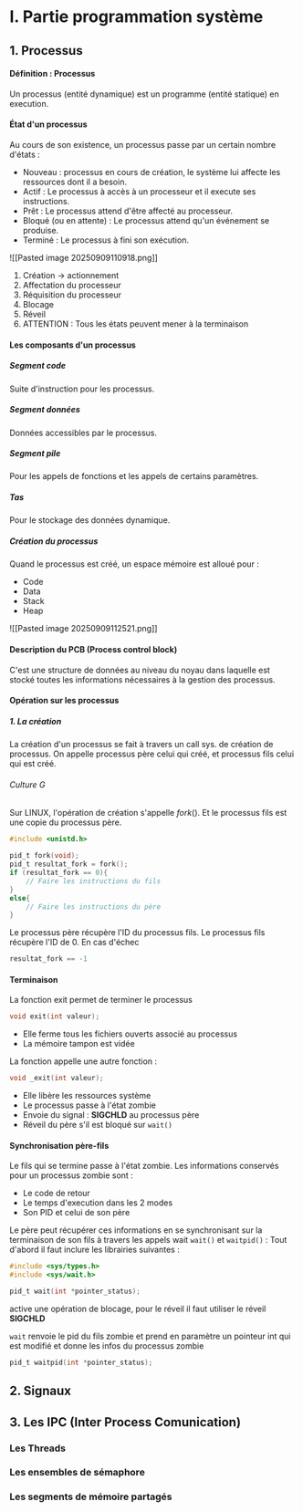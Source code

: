 # I. Partie programmation système
## 1. Processus
#### Définition : Processus
Un processus (entité dynamique) est un programme (entité statique) en execution. 

#### État d'un processus
Au cours de son existence, un processus passe par un certain nombre d'états : 
- Nouveau : processus en cours de création, le système lui affecte les ressources dont il a besoin.
- Actif : Le processus à accès à un processeur et il execute ses instructions. 
- Prêt : Le processus attend d'être affecté au processeur. 
- Bloqué (ou en attente) : Le processus attend qu'un événement se produise. 
- Terminé : Le processus à fini son exécution. 

![[Pasted image 20250909110918.png]]
1. Création -> actionnement
2. Affectation du processeur
3. Réquisition du processeur
4. Blocage
5. Réveil
6. ATTENTION : Tous les états peuvent mener à la terminaison


#### Les composants d'un processus
##### Segment code
Suite d'instruction pour les processus. 

##### Segment données
Données accessibles par le processus. 

##### Segment pile
Pour les appels de fonctions et les appels de certains paramètres. 

##### Tas
Pour le stockage des données dynamique. 

##### Création du processus
Quand le processus est créé, un espace mémoire est alloué pour : 
- Code
- Data
- Stack
- Heap

![[Pasted image 20250909112521.png]]

#### Description du PCB (Process control block)
C'est une structure de données au niveau du noyau dans laquelle est stocké toutes les informations nécessaires à la gestion des processus. 

#### Opération sur les processus
##### 1. La création
La création d'un processus se fait à travers un call sys. de création de processus. 
On appelle processus père celui qui créé, et processus fils celui qui est créé. 

###### Culture G
Sur LINUX, l'opération de création s'appelle $fork()$. 
Et le processus fils est une copie du processus père. 
```C
#include <unistd.h>

pid_t fork(void);
pid_t resultat_fork = fork();
if (resultat_fork == 0){
	// Faire les instructions du fils
}
else{
	// Faire les instructions du père
}
```
Le processus père récupère l'ID du processus fils. 
Le processus fils récupère l'ID de $0$.
En cas d'échec
```C
resultat_fork == -1
```

#### Terminaison
La fonction exit permet de terminer le processus
```C
void exit(int valeur);
```
- Elle ferme tous les fichiers ouverts associé au processus
- La mémoire tampon est vidée

La fonction appelle une autre fonction : 
```C
void _exit(int valeur);
```
- Elle libère les ressources système
- Le processus passe à l'état zombie
- Envoie du signal : <b>SIGCHLD</b> au processus père
- Réveil du père s'il est bloqué sur ``wait()``

#### Synchronisation père-fils
Le fils qui se termine passe à l'état zombie. 
Les informations conservés pour un processus zombie sont : 
- Le code de retour
- Le temps d'execution dans les $2$ modes 
- Son PID et celui de son père

Le père peut récupérer ces informations en se synchronisant sur la terminaison de son fils à travers les appels wait `wait()` et `waitpid()` :
Tout d'abord il faut inclure les librairies suivantes : 
```C
#include <sys/types.h>
#include <sys/wait.h>
```

```C
pid_t wait(int *pointer_status);
```
active une opération de blocage, pour le réveil il faut utiliser le réveil <b>SIGCHLD</b>

`wait` renvoie le pid du fils zombie et prend en paramètre un pointeur int qui est modifié et donne les infos du processus zombie


```C
pid_t waitpid(int *pointer_status);
```



## 2. Signaux
















## 3. Les IPC (Inter Process Comunication)
### Les Threads



### Les ensembles de sémaphore





### Les segments de mémoire partagés